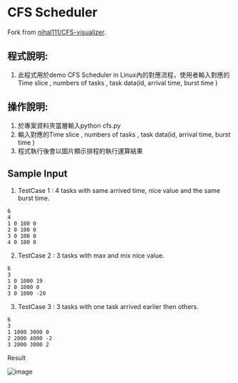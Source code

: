 
# CFS Scheduler 
Fork from [nihal111/CFS-visualizer](https://github.com/nihal111/CFS-visualizer).
## 程式說明:

1. 此程式用於demo CFS Scheduler in Linux內的對應流程，使用者輸入對應的Time slice , numbers of tasks , task data(id, arrival time, burst time )

## 操作說明:
1. 於專案資料夾當層輸入python cfs.py
2. 輸入對應的Time slice , numbers of tasks , task data(id, arrival time, burst time )
3. 程式執行後會以圖片顯示排程的執行運算結果


## Sample Input ##

  1. TestCase 1 : 4 tasks with same arrived time, nice value and the same burst time.

    6
    4
    1 0 100 0
    2 0 100 0
    3 0 100 0
    4 0 100 0

  2. TestCase 2 : 3 tasks with max and mix nice value.

    6
    3
    1 0 1000 19
    2 0 1000 0
    3 0 1000 -20


  3. TestCase 3 : 3 tasks with one task arrived earlier then others.

    6
    3
    1 1000 3000 0
    2 2000 4000 -2
    3 2000 3000 2
    
Result

![image](https://user-images.githubusercontent.com/25097700/122734935-206d2400-d2b1-11eb-8de8-367e63d4b4d6.png)

